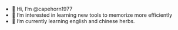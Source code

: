 - 👋 Hi, I’m @capehorn1977
- 👀 I’m interested in learning new tools to memorize more efficiently
- 🌱 I’m currently learning english and chinese herbs.


<!---
capehorn1977/capehorn1977 is a ✨ special ✨ repository because its `README.md` (this file) appears on your GitHub profile.
You can click the Preview link to take a look at your changes.
--->
